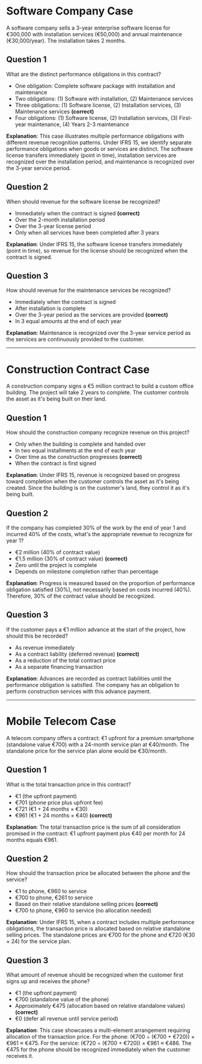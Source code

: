 # Software Company Case

A software company sells a 3-year enterprise software license for €300,000 with installation services (€50,000) and annual maintenance (€30,000/year). The installation takes 2 months.

## Question 1

What are the distinct performance obligations in this contract?

- One obligation: Complete software package with installation and maintenance
- Two obligations: (1) Software with installation, (2) Maintenance services
- Three obligations: (1) Software license, (2) Installation services, (3) Maintenance services **(correct)**
- Four obligations: (1) Software license, (2) Installation services, (3) First-year maintenance, (4) Years 2-3 maintenance

**Explanation**: This case illustrates multiple performance obligations with different revenue recognition patterns. Under IFRS 15, we identify separate performance obligations when goods or services are distinct. The software license transfers immediately (point in time), installation services are recognized over the installation period, and maintenance is recognized over the 3-year service period.

## Question 2

When should revenue for the software license be recognized?

- Immediately when the contract is signed **(correct)**
- Over the 2-month installation period
- Over the 3-year license period
- Only when all services have been completed after 3 years

**Explanation**: Under IFRS 15, the software license transfers immediately (point in time), so revenue for the license should be recognized when the contract is signed.

## Question 3

How should revenue for the maintenance services be recognized?

- Immediately when the contract is signed
- After installation is complete
- Over the 3-year period as the services are provided **(correct)**
- In 3 equal amounts at the end of each year

**Explanation**: Maintenance is recognized over the 3-year service period as the services are continuously provided to the customer.

---

# Construction Contract Case

A construction company signs a €5 million contract to build a custom office building. The project will take 2 years to complete. The customer controls the asset as it's being built on their land.

## Question 1

How should the construction company recognize revenue on this project?

- Only when the building is complete and handed over
- In two equal installments at the end of each year
- Over time as the construction progresses **(correct)**
- When the contract is first signed

**Explanation**: Under IFRS 15, revenue is recognized based on progress toward completion when the customer controls the asset as it's being created. Since the building is on the customer's land, they control it as it's being built.

## Question 2

If the company has completed 30% of the work by the end of year 1 and incurred 40% of the costs, what's the appropriate revenue to recognize for year 1?

- €2 million (40% of contract value)
- €1.5 million (30% of contract value) **(correct)**
- Zero until the project is complete
- Depends on milestone completion rather than percentage

**Explanation**: Progress is measured based on the proportion of performance obligation satisfied (30%), not necessarily based on costs incurred (40%). Therefore, 30% of the contract value should be recognized.

## Question 3

If the customer pays a €1 million advance at the start of the project, how should this be recorded?

- As revenue immediately
- As a contract liability (deferred revenue) **(correct)**
- As a reduction of the total contract price
- As a separate financing transaction

**Explanation**: Advances are recorded as contract liabilities until the performance obligation is satisfied. The company has an obligation to perform construction services with this advance payment.

---

# Mobile Telecom Case

A telecom company offers a contract: €1 upfront for a premium smartphone (standalone value €700) with a 24-month service plan at €40/month. The standalone price for the service plan alone would be €30/month.

## Question 1

What is the total transaction price in this contract?

- €1 (the upfront payment)
- €701 (phone price plus upfront fee)
- €721 (€1 + 24 months × €30)
- €961 (€1 + 24 months × €40) **(correct)**

**Explanation**: The total transaction price is the sum of all consideration promised in the contract: €1 upfront payment plus €40 per month for 24 months equals €961.

## Question 2

How should the transaction price be allocated between the phone and the service?

- €1 to phone, €960 to service
- €700 to phone, €261 to service
- Based on their relative standalone selling prices **(correct)**
- €700 to phone, €960 to service (no allocation needed)

**Explanation**: Under IFRS 15, when a contract includes multiple performance obligations, the transaction price is allocated based on relative standalone selling prices. The standalone prices are €700 for the phone and €720 (€30 × 24) for the service plan.

## Question 3

What amount of revenue should be recognized when the customer first signs up and receives the phone?

- €1 (the upfront payment)
- €700 (standalone value of the phone)
- Approximately €475 (allocation based on relative standalone values) **(correct)**
- €0 (defer all revenue until service period)

**Explanation**: This case showcases a multi-element arrangement requiring allocation of the transaction price. For the phone: (€700 ÷ (€700 + €720)) × €961 ≈ €475. For the service: (€720 ÷ (€700 + €720)) × €961 ≈ €486. The €475 for the phone should be recognized immediately when the customer receives it.

